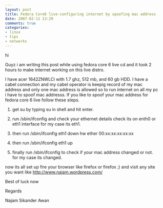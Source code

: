 ```yaml
---
layout: post
title: Fedora Core6 live-configuring internet by spoofing mac address
date: 2007-02-11 13:29
comments: true
categories:
- linux 
- tips
- networks
---
```

hi

Guyz i am writing this post while using fedora core 6 live cd and it took 2 hours to make internet working on this live distro.

I have acer 1642ZNWLCi with 1.7 ghz, 512 mb, and 60 gb HDD.  I have a cabel connection and my cabel operator is keepig record of my mac address and only one mac address is allowed so to run internet on all my pc i have to spoof mac addresss. If you like to spoof your mac address for fedora core 6 live follow these steps.

1. get su by typing su in shell and hit enter.

2. run /sbin/ifconfig and check your ethernet details check its on enth0 or eth1 interface for my case its eth1.

3. then run /sbin/ifconfig eth1 down hw ether 00:xx:xx:xx:xx:xx

4. then run /sbin/ifconfig eth1 up

5. finally run /sbin/ifconfig  to check if your mac address changed or not. for my case its changed.

now its all set up fire your browser like firefox or firefox ;) and visit any site you want like http://www.najam.wordpress.com/

Best of luck now

Regards

Najam Sikander Awan
